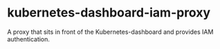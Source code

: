 # kubernetes-dashboard-iam-proxy
A proxy that sits in front of the Kubernetes-dashboard and provides IAM authentication. 
